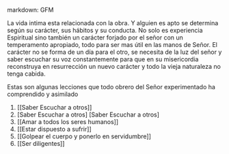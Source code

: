 markdown: GFM

La vida intima esta relacionada con la obra. Y alguien es apto se determina según su carácter, sus hábitos y su conducta. No solo es experiencia Espiritual sino también un carácter forjado por el señor con un temperamento apropiado, todo para ser mas útil en las manos de Señor. El carácter no se forma de un día para el otro, se necesita de la luz del señor y saber escuchar su voz constantemente para que en su misericordia reconstruya en resurrección un nuevo carácter y todo la vieja naturaleza no tenga cabida.

Estas son algunas lecciones que todo obrero del Señor experimentado ha comprendido y asimilado

1. [[Saber Escuchar a otros]]
2. [Saber Escuchar a otros] [Saber Escuchar a otros]
3. [[Amar a todos los seres humanos]]
4. [[Estar dispuesto a sufrir]]
5. [[Golpear el cuerpo y ponerlo en servidumbre]]
6. [[Ser diligentes]]

